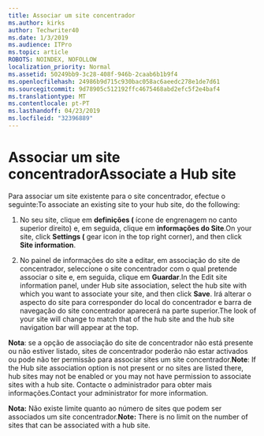 ```yaml
---
title: Associar um site concentrador
ms.author: kirks
author: Techwriter40
ms.date: 1/3/2019
ms.audience: ITPro
ms.topic: article
ROBOTS: NOINDEX, NOFOLLOW
localization_priority: Normal
ms.assetid: 50249bb9-3c28-408f-946b-2caab6b1b9f4
ms.openlocfilehash: 24986b9d715c930bac058ac6aeedc278e1de7d61
ms.sourcegitcommit: 9d78905c512192ffc4675468abd2efc5f2e4baf4
ms.translationtype: MT
ms.contentlocale: pt-PT
ms.lasthandoff: 04/23/2019
ms.locfileid: "32396889"
---
```

# <a name="associate-a-hub-site"></a><span data-ttu-id="89ce6-102">Associar um site concentrador</span><span class="sxs-lookup"><span data-stu-id="89ce6-102">Associate a Hub site</span></span>

<span data-ttu-id="89ce6-103">Para associar um site existente para o site concentrador, efectue o seguinte:</span><span class="sxs-lookup"><span data-stu-id="89ce6-103">To associate an existing site to your hub site, do the following:</span></span>
  
1. <span data-ttu-id="89ce6-104">No seu site, clique em **definições (** ícone de engrenagem no canto superior direito) e, em seguida, clique em **informações do Site**.</span><span class="sxs-lookup"><span data-stu-id="89ce6-104">On your site, click **Settings (** gear icon in the top right corner), and then click **Site information**.</span></span> 
    
2. <span data-ttu-id="89ce6-105">No painel de informações do site a editar, em associação do site de concentrador, seleccione o site concentrador com o qual pretende associar o site e, em seguida, clique em **Guardar**.</span><span class="sxs-lookup"><span data-stu-id="89ce6-105">In the Edit site information panel, under Hub site association, select the hub site with which you want to associate your site, and then click **Save**.</span></span> <span data-ttu-id="89ce6-106">Irá alterar o aspecto do site para corresponder do local do concentrador e barra de navegação do site concentrador aparecerá na parte superior.</span><span class="sxs-lookup"><span data-stu-id="89ce6-106">The look of your site will change to match that of the hub site and the hub site navigation bar will appear at the top.</span></span> 
    
 <span data-ttu-id="89ce6-107">**Nota**: se a opção de associação do site de concentrador não está presente ou não estiver listado, sites de concentrador poderão não estar activados ou pode não ter permissão para associar sites um site concentrador.</span><span class="sxs-lookup"><span data-stu-id="89ce6-107">**Note**: If the Hub site association option is not present or no sites are listed there, hub sites may not be enabled or you may not have permission to associate sites with a hub site.</span></span> <span data-ttu-id="89ce6-108">Contacte o administrador para obter mais informações.</span><span class="sxs-lookup"><span data-stu-id="89ce6-108">Contact your administrator for more information.</span></span> 
  
 <span data-ttu-id="89ce6-109">**Nota:** Não existe limite quanto ao número de sites que podem ser associados um site concentrador.</span><span class="sxs-lookup"><span data-stu-id="89ce6-109">**Note:** There is no limit on the number of sites that can be associated with a hub site.</span></span> 
  

